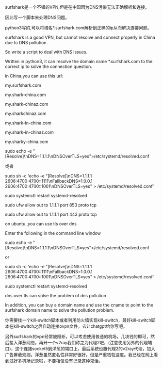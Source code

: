 surfshark是一个不错的VPN,但是在中国因为DNS污染无法正确解析和连接。

因此写一个脚本来处理DNS问题。

python3写的,可以将域名*.surfshark.com解析到正确的ip从而解决连接问题。

surfshark is a good VPN, but cannot resolve and connect properly in China due to DNS pollution.

So write a script to deal with DNS issues.

Written in python3, it can resolve the domain name *.surfshark.com to the correct ip to solve the connection question.

in  China,you can use this url:

my.surfshark.com

my.shark-china.com

my.shark-chinaz.com

my.sharkchinaz.com

my.shark-in-china.com

my.shark-in-chinaz.com

my.sharky-china.com

sudo echo -e "[Resolve]\nDNS=1.1.1.1\nDNSOverTLS=yes">/etc/systemd/resolved.conf

或者

sudo sh -c 'echo -e "[Resolve]\nDNS=1.1.1.1 2606:4700:4700::1111\nFallbackDNS=1.0.0.1 2606:4700:4700::1001\nDNSOverTLS=yes" > /etc/systemd/resolved.conf'

sudo systemctl restart systemd-resolved


sudo ufw allow out to 1.1.1.1 port 853 proto tcp

sudo ufw allow out to 1.1.1.1 port 443 proto tcp

on ubuntu ,you can use  tls over dns

Enter the following in the command line window

sudo echo -e "[Resolve]\nDNS=1.1.1.1\nDNSOverTLS=yes">/etc/systemd/resolved.conf

or   

sudo sh -c 'echo -e "[Resolve]\nDNS=1.1.1.1 2606:4700:4700::1111\nFallbackDNS=1.0.0.1 2606:4700:4700::1001\nDNSOverTLS=yes" > /etc/systemd/resolved.conf'


sudo systemctl restart systemd-resolved


dns over tls can solve the problem of dns pollution

In addition, you can buy a domain name and use the cname to point to the surfshark domain name to solve the pollution problem.

你需要找一个kill-switch脚本或者利用防火墙实现kill-switch，最好kill-switch脚本在kill-switch之后自动连接ovpn文件，去让chatgpt给你写吧。

另外surfshark的vpn经常被阻断，可以考虑使用普通的机场，几块钱的即可，然后接入洋葱网络，再开一个v2ray我们称之为代理2吧，(注意使用另外的代理端口)，这个连接socket5到洋葱的端口上，最后系统设置代理2的v2ray代理，加入广告屏蔽规则。洋葱虽然匿名性非常好很好，但是严重牺牲速度。我已经在网上看到过好多机场记录啦，不要相信没有记录这种鬼话。
